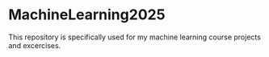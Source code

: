 # MachineLearning2025
This repository is specifically used for my machine learning course projects and excercises.
